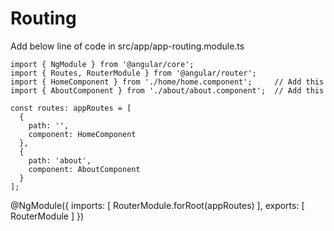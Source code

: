
# Routing

Add below line of code in src/app/app-routing.module.ts

    import { NgModule } from '@angular/core';
    import { Routes, RouterModule } from '@angular/router';
    import { HomeComponent } from './home/home.component';     // Add this
    import { AboutComponent } from './about/about.component';  // Add this

    const routes: appRoutes = [
      {
        path: '',
        component: HomeComponent
      },
      {
        path: 'about',
        component: AboutComponent
      }
    ];
    
   @NgModule({
    imports: [ RouterModule.forRoot(appRoutes) ],
    exports: [
        RouterModule
     ]
   }) 
